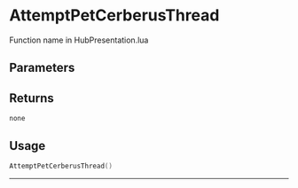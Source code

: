 # AttemptPetCerberusThread
Function name in HubPresentation.lua
## Parameters

## Returns
`none`
## Usage
```lua
AttemptPetCerberusThread()
```
---
